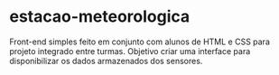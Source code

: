 # estacao-meteorologica
Front-end simples feito em conjunto com alunos de HTML e CSS para projeto integrado entre turmas. Objetivo criar uma interface para disponibilizar os dados armazenados dos sensores.
